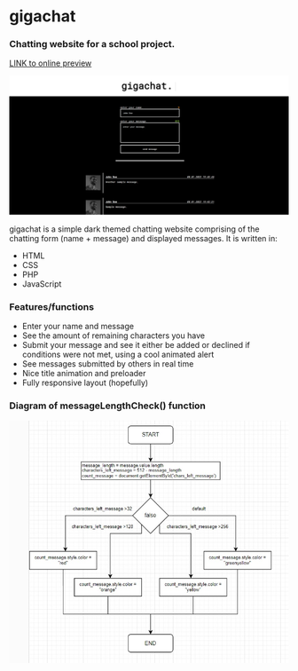 # gigachat
### Chatting website for a school project.
[LINK to online preview](https://gigachat.000webhostapp.com/)

![](gigachat.jpg)

gigachat is a simple dark themed chatting website comprising of the chatting form (name + message) and displayed messages. 
It is written in:

- HTML
- CSS
- PHP
- JavaScript

### Features/functions

- Enter your name and message
- See the amount of remaining characters you have
- Submit your message and see it either be added or declined if conditions were not met, using a cool animated alert
- See messages submitted by others in real time
- Nice title animation and preloader
- Fully responsive layout (hopefully)

### Diagram of messageLengthCheck() function
![](messageLengthCheck.jpg)
